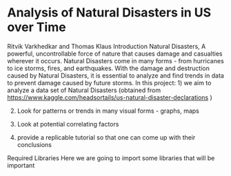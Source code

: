# Analysis of Natural Disasters in US over Time
Ritvik Varkhedkar and Thomas Klaus
Introduction
Natural Disasters, A powerful, uncontrollable force of nature that causes damage and casualties wherever it occurs. Natural Disasters come in many forms - from hurricanes to ice storms, fires, and earthquakes. With the damage and destruction caused by Natural Disasters, it is essential to analyze and find trends in data to prevent damage caused by future storms. In this project: 1) we aim to analyze a data set of Natural Disasters (obtained from https://www.kaggle.com/headsortails/us-natural-disaster-declarations )

2) Look for patterns or trends in many visual forms - graphs, maps

3) Look at potential correlating factors

4) provide a replicable tutorial so that one can come up with their conclusions

Required Libraries
Here we are going to import some libraries that will be important
